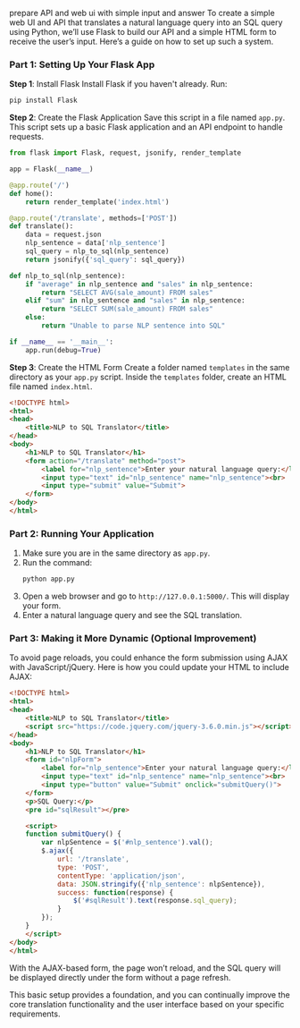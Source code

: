  prepare API and web ui with simple input and answer
To create a simple web UI and API that translates a natural language query into an SQL query using Python, we’ll use Flask to build our API and a simple HTML form to receive the user’s input. Here’s a guide on how to set up such a system.

### Part 1: Setting Up Your Flask App

**Step 1**: Install Flask
Install Flask if you haven't already. Run:
```bash
pip install Flask
```

**Step 2**: Create the Flask Application
Save this script in a file named `app.py`. This script sets up a basic Flask application and an API endpoint to handle requests.

```python
from flask import Flask, request, jsonify, render_template

app = Flask(__name__)

@app.route('/')
def home():
    return render_template('index.html')

@app.route('/translate', methods=['POST'])
def translate():
    data = request.json
    nlp_sentence = data['nlp_sentence']
    sql_query = nlp_to_sql(nlp_sentence)
    return jsonify({'sql_query': sql_query})

def nlp_to_sql(nlp_sentence):
    if "average" in nlp_sentence and "sales" in nlp_sentence:
        return "SELECT AVG(sale_amount) FROM sales"
    elif "sum" in nlp_sentence and "sales" in nlp_sentence:
        return "SELECT SUM(sale_amount) FROM sales"
    else:
        return "Unable to parse NLP sentence into SQL"

if __name__ == '__main__':
    app.run(debug=True)
```

**Step 3**: Create the HTML Form
Create a folder named `templates` in the same directory as your `app.py` script. Inside the `templates` folder, create an HTML file named `index.html`.

```html
<!DOCTYPE html>
<html>
<head>
    <title>NLP to SQL Translator</title>
</head>
<body>
    <h1>NLP to SQL Translator</h1>
    <form action="/translate" method="post">
        <label for="nlp_sentence">Enter your natural language query:</label><br>
        <input type="text" id="nlp_sentence" name="nlp_sentence"><br>
        <input type="submit" value="Submit">
    </form>
</body>
</html>
```

### Part 2: Running Your Application

1. Make sure you are in the same directory as `app.py`.
2. Run the command:
   ```bash
   python app.py
   ```
3. Open a web browser and go to `http://127.0.0.1:5000/`. This will display your form.
4. Enter a natural language query and see the SQL translation.

### Part 3: Making it More Dynamic (Optional Improvement)
To avoid page reloads, you could enhance the form submission using AJAX with JavaScript/jQuery. Here is how you could update your HTML to include AJAX:

```html
<!DOCTYPE html>
<html>
<head>
    <title>NLP to SQL Translator</title>
    <script src="https://code.jquery.com/jquery-3.6.0.min.js"></script>
</head>
<body>
    <h1>NLP to SQL Translator</h1>
    <form id="nlpForm">
        <label for="nlp_sentence">Enter your natural language query:</label><br>
        <input type="text" id="nlp_sentence" name="nlp_sentence"><br>
        <input type="button" value="Submit" onclick="submitQuery()">
    </form>
    <p>SQL Query:</p>
    <pre id="sqlResult"></pre>

    <script>
    function submitQuery() {
        var nlpSentence = $('#nlp_sentence').val();
        $.ajax({
            url: '/translate',
            type: 'POST',
            contentType: 'application/json',
            data: JSON.stringify({'nlp_sentence': nlpSentence}),
            success: function(response) {
                $('#sqlResult').text(response.sql_query);
            }
        });
    }
    </script>
</body>
</html>
```

With the AJAX-based form, the page won’t reload, and the SQL query will be displayed directly under the form without a page refresh.

This basic setup provides a foundation, and you can continually improve the core translation functionality and the user interface based on your specific requirements.